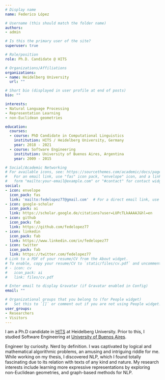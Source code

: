 ```yaml
---
# Display name
name: Federico López

# Username (this should match the folder name)
authors:
- admin

# Is this the primary user of the site?
superuser: true

# Role/position
role: Ph.D. Candidate @ HITS

# Organizations/Affiliations
organizations:
- name: Heidelberg University
  url: ""

# Short bio (displayed in user profile at end of posts)
bio: ""

interests:
- Natural Language Processing
- Representation Learning
- non-Euclidean geometries

education:
  courses:
  - course: PhD Candidate in Computational Linguistics
    institution: HITS / Heidelberg University, Germany
    year: 2018 - 2021
  - course: Software Engineering
    institution: University of Buenos Aires, Argentina
    year: 2009 - 2015

# Social/Academic Networking
# For available icons, see: https://sourcethemes.com/academic/docs/page-builder/#icons
#   For an email link, use "fas" icon pack, "envelope" icon, and a link in the
#   form "mailto:your-email@example.com" or "#contact" for contact widget.
social:
- icon: envelope
  icon_pack: fas
  link: 'mailto:fedelopez77@gmail.com'  # For a direct email link, use "mailto:test@example.org".
- icon: google-scholar
  icon_pack: ai
  link: https://scholar.google.de/citations?user=LUPcTLkAAAAJ&hl=en
- icon: github
  icon_pack: fab
  link: https://github.com/fedelopez77
- icon: linkedin
  icon_pack: fab
  link: https://www.linkedin.com/in/fedelopez77
- icon: twitter
  icon_pack: fab
  link: https://twitter.com/fedelopez77
# Link to a PDF of your resume/CV from the About widget.
# To enable, copy your resume/CV to `static/files/cv.pdf` and uncomment the lines below.
# - icon: cv
#   icon_pack: ai
#   link: files/cv.pdf

# Enter email to display Gravatar (if Gravatar enabled in Config)
email: ""

# Organizational groups that you belong to (for People widget)
#   Set this to `[]` or comment out if you are not using People widget.
user_groups:
- Researchers
- Visitors
---
```


I am a Ph.D candidate in [HITS](https://www.h-its.org/) at Heidelberg University. Prior to this, I studied Software Engineering at [University of Buenos Aires](http://www.fi.uba.ar/).

Engineer by curiosity. Nerd by definition. I was captivated by logical and mathematical algorithmic problems, an amusing and intriguing riddle for me. While working on my thesis, I discovered NLP, which I found totally fascinating due to its relation with texts of any kind and nature. My research interests include learning more expressive representations by exploring non-Euclidean geometries, and graph-based methods for NLP. 
